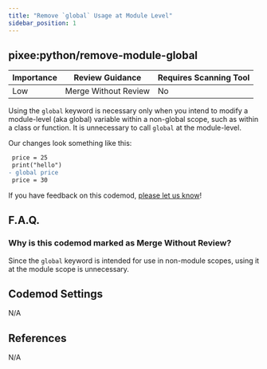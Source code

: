 ```yaml
---
title: "Remove `global` Usage at Module Level"
sidebar_position: 1
---
```


## pixee:python/remove-module-global

| Importance | Review Guidance      | Requires Scanning Tool |
|------------|----------------------|------------------------|
| Low        | Merge Without Review | No                     |

Using the `global` keyword is necessary only when you intend to modify a module-level (aka global) variable within a non-global scope, such as within a class or function. It is unnecessary to call `global` at the module-level.

Our changes look something like this:

```diff
 price = 25
 print("hello")
- global price
 price = 30
```

If you have feedback on this codemod, [please let us know](mailto:feedback@pixee.ai)!

## F.A.Q.

### Why is this codemod marked as Merge Without Review?

Since the `global` keyword is intended for use in non-module scopes, using it at the module scope is unnecessary.

## Codemod Settings

N/A

## References

N/A
